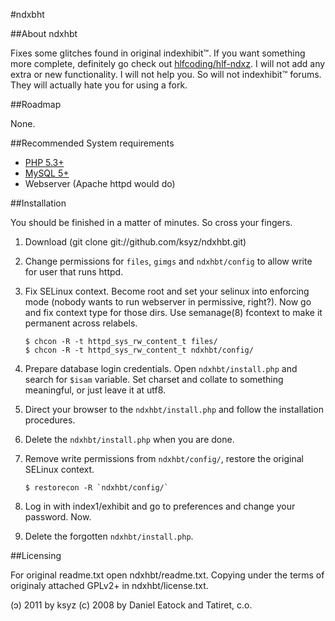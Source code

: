 #ndxbht

##About ndxhbt

Fixes some glitches found in original indexhibit&trade;. If you want 
something more complete, definitely go check out 
[hlfcoding/hlf-ndxz](https://github.com/hlfcoding/hlf-ndxz). I will not 
add any extra or new functionality. I will not help you. So will not 
indexhibit&trade; forums. They will actually hate you for using a fork.

##Roadmap

None.

##Recommended System requirements

*   [PHP 5.3+](http://www.php.net)
*   [MySQL 5+](http://www.mysql.com/)
*   Webserver (Apache httpd would do)

##Installation

You should be finished in a matter of minutes. So cross your fingers.

1.  Download (git clone git://github.com/ksyz/ndxhbt.git)
2.  Change permissions for `files`, `gimgs` and `ndxhbt/config` to allow 
write for user that runs httpd.
3.  Fix SELinux context. Become root and set your selinux into enforcing 
mode (nobody wants to run webserver in permissive, right?). Now go and 
fix context type for those dirs. Use semanage(8) fcontext to make it 
permanent across relabels. 

        $ chcon -R -t httpd_sys_rw_content_t files/
        $ chcon -R -t httpd_sys_rw_content_t ndxhbt/config/

4.  Prepare database login credentials. Open `ndxhbt/install.php` and 
search for `$isam` variable. Set charset and collate to something 
meaningful, or just leave it at utf8.
5.  Direct your browser to the `ndxhbt/install.php` and follow the 
installation procedures.
6.  Delete the `ndxhbt/install.php` when you are done.
7.  Remove write permissions from `ndxhbt/config/`, restore the original 
SELinux context.

        $ restorecon -R `ndxhbt/config/`

8.  Log in with index1/exhibit and go to preferences and change your 
password. Now.
9.  Delete the forgotten `ndxhbt/install.php`.

##Licensing

For original readme.txt open ndxhbt/readme.txt. Copying under the terms 
of originaly attached GPLv2+ in ndxhbt/license.txt.

(ɔ) 2011 by ksyz
(c) 2008 by Daniel Eatock and Tatiret, c.o.
